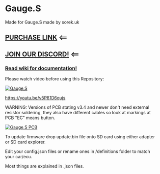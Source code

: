 # Gauge.S
Made for Gauge.S made by sorek.uk

## [PURCHASE LINK](http://buy.gauge.sorek.uk/) <==

## [JOIN OUR DISCORD!](https://discord.com/invite/v4D9BH6nWC) <==

### [Read wiki for documentation!](https://github.com/handmade0octopus/gauge.s-sorek.uk/wiki)

Please watch video before using this Repository:

[![Gauge.S](https://img.youtube.com/vi/v5P81D6qujs/0.jpg)](https://youtu.be/v5P81D6qujs)

https://youtu.be/v5P81D6qujs


WARNING:
Versions of PCB stating v3.4 and newer don't need external resistor soldering, they also have different cables so look at markings at PCB "EC" means button.

[![Gauge.S PCB](https://i.imgur.com/QaCNiI1.jpg)](https://youtu.be/v5P81D6qujs)



To update firmware drop update.bin file onto SD card using either adapter or SD card explorer.

Edit your config.json files or rename ones in /definitions folder to match your car/ecu.

Most things are explained in .json files.
